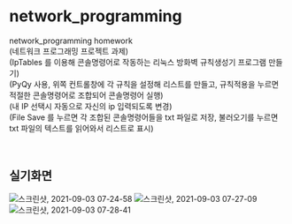 # network_programming
network_programming homework
</br>
(네트워크 프로그래밍 프로젝트 과제)
</br>
(IpTables 를 이용해 콘솔명령어로 작동하는 리눅스 방화벽 규칙생성기 프로그램 만들기)
</br>
(PyQy 사용, 위쪽 컨트롤창에 각 규칙을 설정해 리스트를 만들고, 규칙적용을 누르면 적절한 콘솔명령어로 조합되어 콘솔명령어 실행)
</br>
(내 IP 선택시 자동으로 자신의 ip 입력되도록 변경)
</br>
(File Save 를 누르면 각 조합된 콘솔명령어들을 txt 파일로 저장, 불러오기를 누르면 txt 파일의 텍스트를 읽어와서 리스트로 표시)

</br>

## 실기화면
![스크린샷, 2021-09-03 07-24-58](https://user-images.githubusercontent.com/39528583/131924454-8c1eac65-ab1a-4671-b250-2881973ec900.png)
![스크린샷, 2021-09-03 07-27-09](https://user-images.githubusercontent.com/39528583/131924461-c0d60f2a-54b3-417c-af1b-bf14afc208b3.png)
![스크린샷, 2021-09-03 07-28-41](https://user-images.githubusercontent.com/39528583/131924464-4c4a8fae-15bd-444f-a018-0c433b6af8f1.png)

